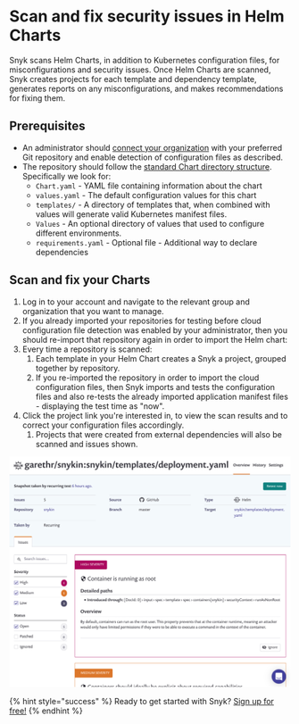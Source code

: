 # Scan and fix security issues in Helm Charts

Snyk scans Helm Charts, in addition to Kubernetes configuration files, for misconfigurations and security issues. Once Helm Charts are scanned, Snyk creates projects for each template and dependency template, generates reports on any misconfigurations, and makes recommendations for fixing them.

## Prerequisites

* An administrator should [connect your organization](../scan-terraform-files/configure-your-integration-to-find-security-issues-in-your-terraform-filess/) with your preferred Git repository and enable detection of configuration files as described.
* The repository should follow the [standard Chart directory structure](https://helm.sh/docs/topics/charts/#the-chart-file-structure/). Specifically we look for:
  * `Chart.yaml` - YAML file containing information about the chart
  * `values.yaml` - The default configuration values for this chart
  * `templates/` - A directory of templates that, when combined with values will generate valid Kubernetes manifest files.
  * `Values` - An optional directory of values that used to configure different environments.
  * `requirements.yaml` - Optional file - Additional way to declare dependencies

## Scan and fix your Charts

1. Log in to your account and navigate to the relevant group and organization that you want to manage.
2. If you already imported your repositories for testing before cloud configuration file detection was enabled by your administrator, then you should re-import that repository again in order to import the Helm chart:  
3. Every time a repository is scanned:
   1. Each template in your Helm Chart creates a Snyk a project, grouped together by repository.
   2. If you re-imported the repository in order to import the cloud configuration files, then Snyk imports and tests the configuration files and also re-tests the already imported application manifest files - displaying the test time as "now".
4. Click the project link you're interested in, to view the scan results and to correct your configuration files accordingly.
   1. Projects that were created from external dependencies will also be scanned and issues shown.

![](../../.gitbook/assets/screenshot_2020-04-24_at_08.51.18.png/)

{% hint style="success" %}
Ready to get started with Snyk? [Sign up for free!](https://snyk.io/login?cta=sign-up&loc=footer&page=support_docs_page/)
{% endhint %}

